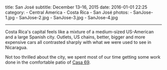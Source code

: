 title: San José
subtitle: December 13–16, 2015
date: 2016-01-01 22:25
category:
	- Central America
	- Costa Rica
	- San José
photos:
	- SanJose-1.jpg
	- SanJose-2.jpg
	- SanJose-3.jpg
	- SanJose-4.jpg

---

Costa Rica's capital feels like a mixture of a medium-sized US-American and a large Spanish city. Outlets, US chains, better, bigger and more expensive cars all contrasted sharply with what we were used to see in Nicaragua.

Not too thrilled about the city, we spent most of our time getting some work done in the comfortable patio of [Casa 69](http://www.casa69.com/).